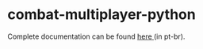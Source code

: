 # combat-multiplayer-python

Complete documentation can be found <a href="https://docs.google.com/document/d/1Zek0BAmArvwvIkpr6_EQmCNlhhy2wQE02ZmUH14ht7s/edit?usp=sharing"> here </a> (in pt-br).
